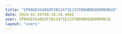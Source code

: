 ```yaml
---
title: "SP08GEVG48Q3PJB12471EJ25TB0HBRE8D6M89NJQ"
date: 2024-02-26T08:18:24.446Z
user: SP08GEVG48Q3PJB12471EJ25TB0HBRE8D6M89NJQ
layout: "users"
---
```

    
